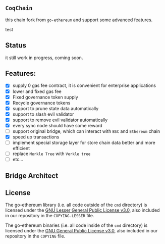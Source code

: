 ## `CoqChain`

this chain fork from `go-ethereum` and support some advanced features.

test

## Status

it still work in progress, coming soon.

## Features:

- [x] supply 0 gas fee contract, it is convenient for enterprise applications
- [x] lower and fixed gas fee
- [x] Fixed governance token supply
- [x] Recycle governance tokens
- [x] support to prune state data automatically
- [x] support to slash evil validator
- [x] support to remove evil validator automatically
- [x] every sync node should have some reward
- [ ] support original bridge, which can interact with `BSC` and `Ethereum` chain
- [x] speed up transactions
- [ ] implement special storage layer for store chain data better and more efficient
- [ ] replace `Merkle Tree` with `Verkle tree`
- [ ] etc...

## Bridge Architect

## License

The go-ethereum library (i.e. all code outside of the `cmd` directory) is licensed under the
[GNU Lesser General Public License v3.0](https://www.gnu.org/licenses/lgpl-3.0.en.html),
also included in our repository in the `COPYING.LESSER` file.

The go-ethereum binaries (i.e. all code inside of the `cmd` directory) is licensed under the
[GNU General Public License v3.0](https://www.gnu.org/licenses/gpl-3.0.en.html), also
included in our repository in the `COPYING` file.
